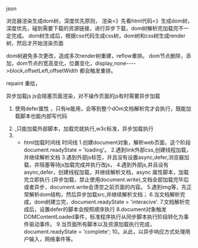 json 

浏览器渲染生成dom树，深度优先原则，
渲染=》先看html代码=》生成dom树，深度优先，碰到需要下载的资源链接，进行异步下载，dom树解析完加载完不一定完成。
dom树生成后，根据css代码生成css树，dom树和css树生成render树，然后才开始渲染页面

dom树避免多次更改，造成多次render树重建，reflow重排。
dom节点删除，添加，dom节点的宽高变化，位置变化，display,none---->block,offsetLeft,offsetWidth 都会触发重排。

repaint 重绘，


异步加载js
js会阻塞页面渲染，对不操作页面的js有时需要异步加载

1. 使用defer属性  <script src="tool.js" defer></script>，只有ie能用，会等到整个dOm文档解析完才会执行，既能加载脚本也能内部写代码
2.    <script src="" async></script>,只能加载外部脚本，加载完就执行,w3c标准，异步加载执行
3. 
    <script>
        function loadScripet(url,callback){
            var script = document.createElement('script');
        script.type = 'text/javascript';
        //script.readyState = 'loading';//loaded,complete;
        if(script.readyState){
            script.onreadystatechange = function(){
            if(['complete','loaded'].includes(script.readyState)){
                test();
            }
        }
        }else{
        //但凡需要下载都有load事件
        script.onload = function(){
            //ie不兼容
            if(callback && typeof callback === 'function'){
                callback();
            }
         }
        }
        script.src = url;
        //执行到这里就会异步下载
        document.head.appendChild(script);
        //这里加载完就会执行
        }
        loadScripet('tool.js',()=>{test()})
        //loadScripet('tool.js','test') //使用eval
        //tool['callback']();//配合对象方法库使用
    </script>




    + html加载时间线
    时间线
1.创建document对象，解析web页面，这个阶段document.readyState = 'loading'。
2.遇到link外部css,创建线程加载，并继续解析文档
3.遇到外部js标签，并且没有设置async,defer,浏览器加载，并阻塞等待js加载完成并执行改js，
4.遇到外部js,并且设有async,defer，创建线程加载，并继续解析文档，async 属性脚本，加载完立即执行.(异步加载，禁止使用document.write),文档全部加载完毕后或者异步，document.write会清空之前页面的内容。
5.遇到img等，先正常解析dom结构，然后异步加载src,并继续解析文档；
6.当文档解析完成，dom树建立完，document.readyState = 'interacive'.
7.文档解析完成后，设置defer的脚本会按照顺序执行
8.document对象触发DOMContentLoaded事件，标准程序执行从同步脚本执行阶段转化为事件驱动事件。
9.当页面所有脚本以及资源加载执行完成，document.readyState = 'complete';
10。从此，以异步响应方式处理用户输入，网络事件等。




